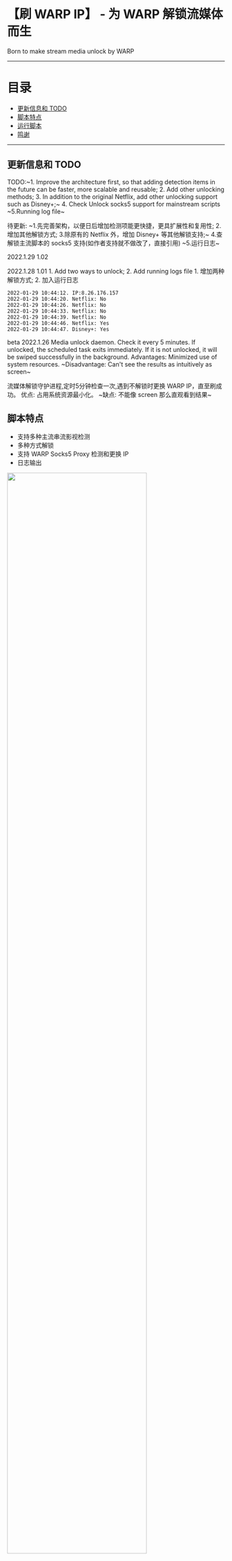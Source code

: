 # 【刷 WARP IP】 - 为 WARP 解锁流媒体而生
Born to make stream media unlock by WARP 

* * *

# 目录

- [更新信息和 TODO](README.md#更新信息和-todo)
- [脚本特点](README.md#脚本特点)
- [运行脚本](README.md#运行脚本)
- [鸣谢](README.md#鸣谢下列作者的文章和项目)

* * *

## 更新信息和 TODO
TODO:~1. Improve the architecture first, so that adding detection items in the future can be faster, more scalable and reusable; 2. Add other unlocking methods; 3. In addition to the original Netflix, add other unlocking support such as Disney+;~ 4. Check Unlock socks5 support for mainstream scripts ~5.Running log file~
   
待更新: ~1.先完善架构，以便日后增加检测项能更快捷，更具扩展性和复用性; 2.增加其他解锁方式; 3.除原有的 Netflix 外，增加 Disney+ 等其他解锁支持;~ 4.查解锁主流脚本的 socks5 支持(如作者支持就不做改了，直接引用) ~5.运行日志~

2022.1.29 1.02

2022.1.28 1.01 1. Add two ways to unlock; 2. Add running logs file 1. 增加两种解锁方式; 2. 加入运行日志
```
2022-01-29 10:44:12. IP:8.26.176.157
2022-01-29 10:44:20. Netflix: No
2022-01-29 10:44:26. Netflix: No
2022-01-29 10:44:33. Netflix: No
2022-01-29 10:44:39. Netflix: No
2022-01-29 10:44:46. Netflix: Yes
2022-01-29 10:44:47. Disney+: Yes
```

beta 2022.1.26 Media unlock daemon. Check it every 5 minutes. If unlocked, the scheduled task exits immediately. If it is not unlocked, it will be swiped successfully in the background. Advantages: Minimized use of system resources. ~Disadvantage: Can't see the results as intuitively as screen~

流媒体解锁守护进程,定时5分钟检查一次,遇到不解锁时更换 WARP IP，直至刷成功。 优点: 占用系统资源最小化。 ~缺点: 不能像 screen 那么直观看到结果~

## 脚本特点
* 支持多种主流串流影视检测
* 多种方式解锁
* 支持 WARP Socks5 Proxy 检测和更换 IP 
* 日志输出

<img src="https://user-images.githubusercontent.com/62703343/151590856-7957f0fa-c6dd-4b83-9425-f6a2eb1ca53e.png" width="80%" />

## 运行脚本

```
bash <(curl -sSL https://raw.githubusercontent.com/fscarmen/warp_unlock/main/unlock.sh)
```

## 鸣谢下列作者的文章和项目

互联网永远不会忘记，但人们会。

技术文章和相关项目（排名不分先后）:
* luoxue-bot 的成熟作品: https://github.com/luoxue-bot/warp_auto_change_ip
* lmc999 的成熟作品: https://github.com/lmc999/RegionRestrictionCheck

服务提供（排名不分先后）:
* CloudFlare Warp(+): https://1.1.1.1/
* WGCF 项目原作者: https://github.com/ViRb3/wgcf/
* 获取公网 IP 及归属地查询: https://ip.gs/
* 统计PV网:https://hits.seeyoufarm.com/
